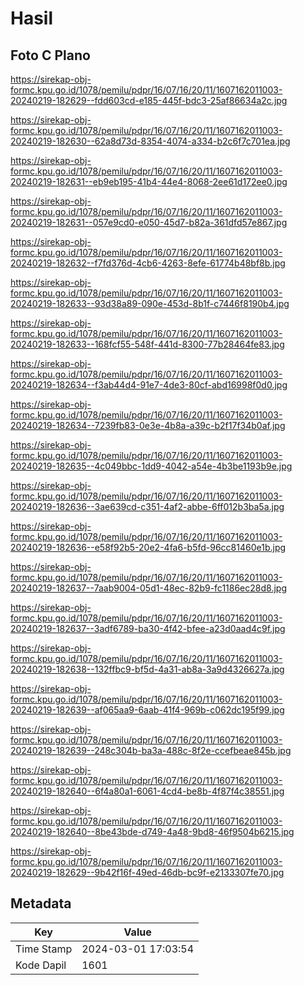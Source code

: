 # Hasil

## Foto C Plano

https://sirekap-obj-formc.kpu.go.id/1078/pemilu/pdpr/16/07/16/20/11/1607162011003-20240219-182629--fdd603cd-e185-445f-bdc3-25af86634a2c.jpg

https://sirekap-obj-formc.kpu.go.id/1078/pemilu/pdpr/16/07/16/20/11/1607162011003-20240219-182630--62a8d73d-8354-4074-a334-b2c6f7c701ea.jpg

https://sirekap-obj-formc.kpu.go.id/1078/pemilu/pdpr/16/07/16/20/11/1607162011003-20240219-182631--eb9eb195-41b4-44e4-8068-2ee61d172ee0.jpg

https://sirekap-obj-formc.kpu.go.id/1078/pemilu/pdpr/16/07/16/20/11/1607162011003-20240219-182631--057e9cd0-e050-45d7-b82a-361dfd57e867.jpg

https://sirekap-obj-formc.kpu.go.id/1078/pemilu/pdpr/16/07/16/20/11/1607162011003-20240219-182632--f7fd376d-4cb6-4263-8efe-61774b48bf8b.jpg

https://sirekap-obj-formc.kpu.go.id/1078/pemilu/pdpr/16/07/16/20/11/1607162011003-20240219-182633--93d38a89-090e-453d-8b1f-c7446f8190b4.jpg

https://sirekap-obj-formc.kpu.go.id/1078/pemilu/pdpr/16/07/16/20/11/1607162011003-20240219-182633--168fcf55-548f-441d-8300-77b28464fe83.jpg

https://sirekap-obj-formc.kpu.go.id/1078/pemilu/pdpr/16/07/16/20/11/1607162011003-20240219-182634--f3ab44d4-91e7-4de3-80cf-abd16998f0d0.jpg

https://sirekap-obj-formc.kpu.go.id/1078/pemilu/pdpr/16/07/16/20/11/1607162011003-20240219-182634--7239fb83-0e3e-4b8a-a39c-b2f17f34b0af.jpg

https://sirekap-obj-formc.kpu.go.id/1078/pemilu/pdpr/16/07/16/20/11/1607162011003-20240219-182635--4c049bbc-1dd9-4042-a54e-4b3be1193b9e.jpg

https://sirekap-obj-formc.kpu.go.id/1078/pemilu/pdpr/16/07/16/20/11/1607162011003-20240219-182636--3ae639cd-c351-4af2-abbe-6ff012b3ba5a.jpg

https://sirekap-obj-formc.kpu.go.id/1078/pemilu/pdpr/16/07/16/20/11/1607162011003-20240219-182636--e58f92b5-20e2-4fa6-b5fd-96cc81460e1b.jpg

https://sirekap-obj-formc.kpu.go.id/1078/pemilu/pdpr/16/07/16/20/11/1607162011003-20240219-182637--7aab9004-05d1-48ec-82b9-fc1186ec28d8.jpg

https://sirekap-obj-formc.kpu.go.id/1078/pemilu/pdpr/16/07/16/20/11/1607162011003-20240219-182637--3adf6789-ba30-4f42-bfee-a23d0aad4c9f.jpg

https://sirekap-obj-formc.kpu.go.id/1078/pemilu/pdpr/16/07/16/20/11/1607162011003-20240219-182638--132ffbc9-bf5d-4a31-ab8a-3a9d4326627a.jpg

https://sirekap-obj-formc.kpu.go.id/1078/pemilu/pdpr/16/07/16/20/11/1607162011003-20240219-182639--af065aa9-6aab-41f4-969b-c062dc195f99.jpg

https://sirekap-obj-formc.kpu.go.id/1078/pemilu/pdpr/16/07/16/20/11/1607162011003-20240219-182639--248c304b-ba3a-488c-8f2e-ccefbeae845b.jpg

https://sirekap-obj-formc.kpu.go.id/1078/pemilu/pdpr/16/07/16/20/11/1607162011003-20240219-182640--6f4a80a1-6061-4cd4-be8b-4f87f4c38551.jpg

https://sirekap-obj-formc.kpu.go.id/1078/pemilu/pdpr/16/07/16/20/11/1607162011003-20240219-182640--8be43bde-d749-4a48-9bd8-46f9504b6215.jpg

https://sirekap-obj-formc.kpu.go.id/1078/pemilu/pdpr/16/07/16/20/11/1607162011003-20240219-182629--9b42f16f-49ed-46db-bc9f-e2133307fe70.jpg


## Metadata

| Key        | Value               |
| ---------- | ------------------- |
| Time Stamp | 2024-03-01 17:03:54 |
| Kode Dapil | 1601                |



